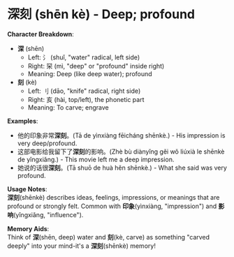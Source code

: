 # **深刻 (shēn kè) - Deep; profound**

**Character Breakdown**:  
- **深** (shēn)
  - Left: 氵 (shuǐ, "water" radical, left side)
  - Right: 罙 (mì, "deep" or "profound" inside right)
  - Meaning: Deep (like deep water); profound  
- **刻** (kè)
  - Left: 刂 (dāo, "knife" radical, right side)
  - Right: 亥 (hài, top/left), the phonetic part
  - Meaning: To carve; engrave

**Examples**:  
- 他的印象非常**深刻**。(Tā de yìnxiàng fēicháng shēnkè.) - His impression is very deep/profound.  
- 这部电影给我留下了**深刻**的影响。(Zhè bù diànyǐng gěi wǒ liúxià le shēnkè de yǐngxiǎng.) - This movie left me a deep impression.  
- 她说的话很**深刻**。(Tā shuō de huà hěn shēnkè.) - What she said was very profound.

**Usage Notes**:  
**深刻**(shēnkè) describes ideas, feelings, impressions, or meanings that are profound or strongly felt. Common with **印象**(yìnxiàng, "impression") and **影响**(yǐngxiǎng, "influence").

**Memory Aids**:  
Think of **深**(shēn, deep) water and **刻**(kè, carve) as something "carved deeply" into your mind-it's a **深刻**(shēnkè) memory!